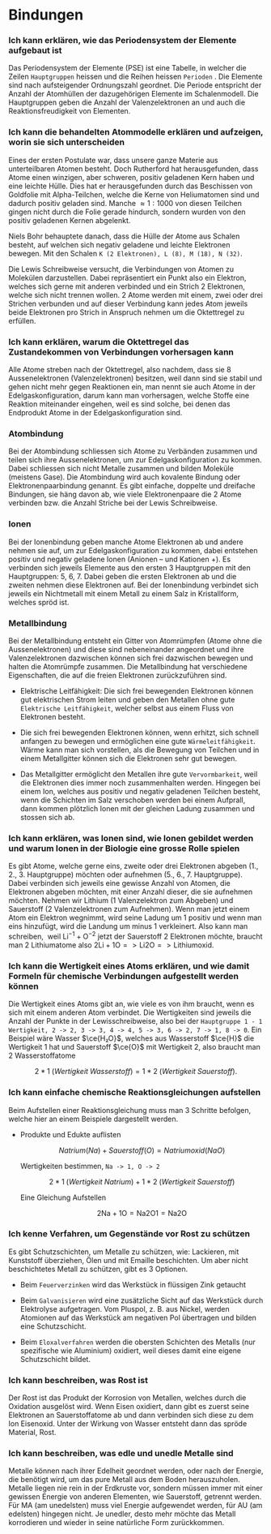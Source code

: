 # Bindungen

### Ich kann erklären, wie das Periodensystem der Elemente aufgebaut ist

Das Periodensystem der Elemente (PSE) ist eine Tabelle, in welcher die Zeilen `Hauptgruppen` heissen und die Reihen heissen `Perioden` . Die Elemente sind nach aufsteigender Ordnungszahl geordnet. Die Periode entspricht der Anzahl der Atomhüllen der dazugehörigen Elemente im Schalenmodell. Die Hauptgruppen geben die Anzahl der Valenzelektronen an und auch die Reaktionsfreudigkeit von Elementen. 

### Ich kann die behandelten Atommodelle erklären und aufzeigen, worin sie sich unterscheiden

Eines der ersten Postulate war, dass unsere ganze Materie aus unterteilbaren Atomen besteht. Doch Rutherford hat herausgefunden, dass Atome einen winzigen, aber schweren, positiv geladenen Kern haben und eine leichte Hülle. Dies hat er herausgefunden durch das Beschissen von Goldfolie mit Alpha-Teilchen, welche die Kerne von Heliumatomen sind und dadurch positiv geladen sind. Manche $\approx1:1000$ von diesen Teilchen gingen nicht durch die Folie gerade hindurch, sondern wurden von den positiv geladenen Kernen abgelenkt. 

Niels Bohr behauptete danach, dass die Hülle der Atome aus Schalen besteht, auf welchen sich negativ geladene und leichte Elektronen bewegen. Mit den Schalen `K (2 Elektronen), L (8), M (18), N (32)`. 

Die Lewis Schreibweise versucht, die Verbindungen von Atomen zu Molekülen darzustellen. Dabei repräsentiert ein Punkt also ein Elektron, welches sich gerne mit anderen verbinded und ein Strich 2 Elektronen, welche sich nicht trennen wollen. 2 Atome werden mit einem, zwei oder drei Strichen verbunden und auf dieser Verbindung kann jedes Atom jeweils beide Elektronen pro Strich in Anspruch nehmen um die Oktettregel zu erfüllen.

### Ich kann erklären, warum die Oktettregel das Zustandekommen von Verbindungen vorhersagen kann

Alle Atome streben nach der Oktettregel, also nachdem, dass sie 8 Aussenelektronen (Valenzelektronen) besitzen, weil dann sind sie stabil und gehen nicht mehr gegen Reaktionen ein, man nennt sie auch Atome in der Edelgaskonfiguration, darum kann man vorhersagen, welche Stoffe eine Reaktion miteinander eingehen, weil es sind solche, bei denen das Endprodukt Atome in der Edelgaskonfiguration sind.

### Atombindung

Bei der Atombindung schliessen sich Atome zu Verbänden zusammen und teilen sich ihre Aussenelektronen, um zur Edelgaskonfiguration zu kommen. Dabei schliessen sich nicht Metalle zusammen und bilden Moleküle (meistens Gase). Die Atombindung wird auch kovalente Bindung oder Elektronenpaarbindung genannt.
Es gibt einfache, doppelte und dreifache Bindungen, sie häng davon ab, wie viele Elektronenpaare die 2 Atome verbinden bzw. die Anzahl Striche bei der Lewis Schreibweise.

### Ionen

Bei der Ionenbindung geben manche Atome Elektronen ab und andere nehmen sie auf, um zur Edelgaskonfiguration zu kommen, dabei entstehen positiv und negativ geladene Ionen (Anionen – und Kationen +). Es verbinden sich jeweils Elemente aus den ersten 3 Hauptgruppen mit den Hauptgruppen: 5, 6, 7. Dabei geben die ersten Elektronen ab und die zweiten nehmen diese Elektronen auf. Bei der Ionenbindung verbindet sich jeweils ein Nichtmetall mit einem Metall zu einem Salz in Kristallform, welches spröd ist.

### Metallbindung

Bei der Metallbindung entsteht ein Gitter von Atomrümpfen (Atome ohne die Aussenelektronen) und diese sind nebeneinander angeordnet und ihre Valenzelektronen dazwischen können sich frei dazwischen bewegen und halten die Atomrümpfe zusammen.
Die Metallbindung hat verschiedene Eigenschaften, die auf die freien Elektronen zurückzuführen sind.

- Elektrische Leitfähigkeit: Die sich frei bewegenden Elektronen können gut elektrischen Strom leiten und geben den Metallen ohne gute `Elektrische Leitfähigkeit`, welcher selbst aus einem Fluss von Elektronen besteht.

- Die sich frei bewegenden Elektronen können, wenn erhitzt, sich schnell anfangen zu bewegen und ermöglichen eine gute `Wärmeleitfähigkeit`. Wärme kann man sich vorstellen, als die Bewegung von Teilchen und in einem Metallgitter können sich die Elektronen sehr gut bewegen.

- Das Metallgitter ermöglicht den Metallen ihre gute `Vervormbarkeit`, weil die Elektronen dies immer noch zusammenhalten werden. Hingegen bei einem Ion, welches aus positiv und negativ geladenen Teilchen besteht, wenn die Schichten im Salz verschoben werden bei einem Aufprall, dann kommen plötzlich Ionen mit der gleichen Ladung zusammen und stossen sich ab.

### Ich kann erklären, was Ionen sind, wie Ionen gebildet werden und warum Ionen in der Biologie eine grosse Rolle spielen

Es gibt Atome, welche gerne eins, zweite oder drei Elektronen abgeben (1., 2., 3. Hauptgruppe) möchten oder aufnehmen (5., 6., 7. Hauptgruppe). Dabei verbinden sich jeweils eine gewisse Anzahl von Atomen, die Elektronen abgeben möchten, mit einer Anzahl dieser, die sie aufnehmen möchten.
Nehmen wir Lithium (1 Valenzelektron zum Abgeben) und Sauerstoff (2 Valenzelektronen zum Aufnehmen). Wenn man jetzt einem Atom ein Elektron wegnimmt, wird seine Ladung um 1 positiv und wenn man eins hinzufügt, wird die Landung um minus 1 verkleinert. Also kann man schreiben, ⁣ weil $\text{Li}^{-1} + \text{O}^{-2}$ jetzt der Sauerstoff 2 Elektronen möchte, braucht man 2 Lithiumatome also $\text{2Li} + \text{1O} => \text{Li2O} => \text{Lithiumoxid}$.

### Ich kann die Wertigkeit eines Atoms erklären, und wie damit Formeln für chemische Verbindungen aufgestellt werden können

Die Wertigkeit eines Atoms gibt an, wie viele es von ihm braucht, wenn es sich mit einem anderen Atom verbindet. Die Wertigkeiten sind jeweils die Anzahl der Punkte in der Lewisschreibweise, also bei der `Hauptgruppe 1 - 1 Wertigkeit, 2 -> 2, 3 -> 3, 4 -> 4, 5 -> 3, 6 -> 2, 7 -> 1, 8 -> 0`. Ein Beispiel wäre Wasser $\ce{H₂O}$, welches aus Wasserstoff $\ce{H}$ die Wertigkeit 1 hat und Sauerstoff $\ce{O}$ mit Wertigkeit 2, also braucht man 2 Wasserstoffatome 

$$
2 * 1\;(Wertigkeit\;Wasserstoff) = 1 * 2\;(Wertigkeit\;Sauerstoff).
$$

### Ich kann einfache chemische Reaktionsgleichungen aufstellen

Beim Aufstellen einer Reaktionsgleichung muss man 3 Schritte befolgen, welche hier an einem Beispiele dargestellt werden.

- Produkte und Edukte auflisten
  
  $$
  Natrium (Na) + Sauerstoff (O) = Natriumoxid (NaO)
  $$
  
  Wertigkeiten bestimmen, `Na -> 1, O -> 2`
  
  $$
  2 * 1\;(Wertigkeit\;Natrium) + 1 * 2\;(Wertigkeit\;Sauerstoff)
  $$
  
  Eine Gleichung Aufstellen
  
  $$
  \text{2Na} + \text{1O} = \text{Na2O1} = \text{Na2O}
  $$

### Ich kenne Verfahren, um Gegenstände vor Rost zu schützen

Es gibt Schutzschichten, um Metalle zu schützen, wie: Lackieren, mit Kunststoff überziehen, Ölen und mit Emaille beschichten.
Um aber nicht beschichtetes Metall zu schützen, gibt es 3 Optionen.

- Beim `Feuerverzinken` wird das Werkstück in flüssigen Zink getaucht

- Beim `Galvanisieren` wird eine zusätzliche Sicht auf das Werkstück durch Elektrolyse aufgetragen. Vom Pluspol, z. B. aus Nickel, werden Atomionen auf das Werkstück am negativen Pol übertragen und bilden eine Schutzschicht.

- Beim `Eloxalverfahren` werden die obersten Schichten des Metalls (nur spezifische wie Aluminium) oxidiert, weil dieses damit eine eigene Schutzschicht bildet.

### Ich kann beschreiben, was Rost ist

Der Rost ist das Produkt der Korrosion von Metallen, welches durch die Oxidation ausgelöst wird. Wenn Eisen oxidiert, dann gibt es zuerst seine Elektronen an Sauerstoffatome ab und dann verbinden sich diese zu dem Ion Eisenoxid. Unter der Wirkung von Wasser entsteht dann das spröde Material, Rost.

### Ich kann beschreiben, was edle und unedle Metalle sind

Metalle können nach ihrer Edelheit geordnet werden, oder nach der Energie, die benötigt wird, um das pure Metall aus dem Boden herauszuholen. Metalle liegen nie rein in der Erdkruste vor, sondern müssen immer mit einer gewissen Energie von anderen Elementen, wie Sauerstoff, getrennt werden. Für MA (am unedelsten) muss viel Energie aufgewendet werden, für AU (am edelsten) hingegen nicht.
Je unedler, desto mehr möchte das Metall korrodieren und wieder in seine natürliche Form zurückkommen. 


